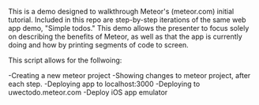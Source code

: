 This is a demo designed to walkthrough Meteor's (meteor.com) initial tutorial. Included in this repo are step-by-step iterations 
of the same web app demo, "Simple todos." This demo allows the presenter to focus solely on describing the benefits of Meteor, 
as well as that the app is currently doing and how by printing segments of code to screen. 

This script allows for the follwoing:

  -Creating a new meteor project
  -Showing changes to meteor project, after each step.
  -Deploying app to localhost:3000
  -Deploying to uwectodo.meteor.com
  -Deploy iOS app emulator
